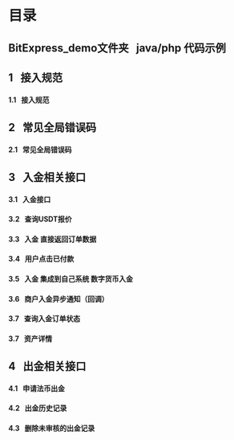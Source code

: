 # 目录
## BitExpress_demo文件夹 &nbsp; java/php 代码示例
## 1 &nbsp; 接入规范
#### 1.1 &nbsp; 接入规范
## 2 &nbsp; 常见全局错误码
#### 2.1 &nbsp; 常见全局错误码
## 3 &nbsp; 入金相关接口
#### 3.1 &nbsp; 入金接口
#### 3.2 &nbsp; 查询USDT报价    
#### 3.3 &nbsp; 入金 直接返回订单数据
#### 3.4 &nbsp; 用户点击已付款
#### 3.5 &nbsp; 入金 集成到自己系统  数字货币入金
#### 3.6 &nbsp; 商户入金异步通知（回调）
#### 3.7 &nbsp; 查询入金订单状态
#### 3.7 &nbsp; 资产详情
## 4 &nbsp; 出金相关接口
#### 4.1 &nbsp; 申请法币出金
#### 4.2 &nbsp; 出金历史记录
#### 4.3 &nbsp; 删除未审核的出金记录

